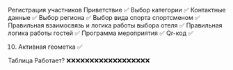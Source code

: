 Регистрация участников
Приветствие ✅
Выбор категории ✅
Контактные данные ✅
Выбор региона ✅
Выбор вида спорта спортсменом ✅
Правильная взаимосвязь и логика работы выбора отеля ✅
Правильная логика работы гостей ✅
Программа мероприятия ✅
Qr-код ✅

10. Активная геометка ✅

Таблица
Работает? ❌❌❌❌❌❌❌❌❌❌❌❌❌❌❌❌❌❌